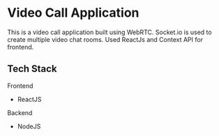 <h1>Video Call Application</h1>
<p>This is a video call application built using WebRTC. Socket.io is used to create multiple video chat rooms. Used ReactJs and Context API for frontend.</p>


<h2>Tech Stack</h2>
<p>Frontend</p>
<ul>
  <li>ReactJS</li>
</ul>
<p>Backend</p>
<ul>
  <li>NodeJS</li>
</ul>
